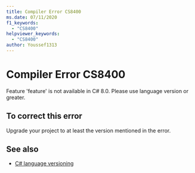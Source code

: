 ```yaml
---
title: Compiler Error CS8400
ms.date: 07/11/2020
f1_keywords:
  - "CS8400"
helpviewer_keywords:
  - "CS8400"
author: Youssef1313
---
```

# Compiler Error CS8400

Feature 'feature' is not available in C# 8.0. Please use language version <version> or greater.


## To correct this error

Upgrade your project to at least the version mentioned in the error.

## See also

- [C# language versioning](../configure-language-version.md)
